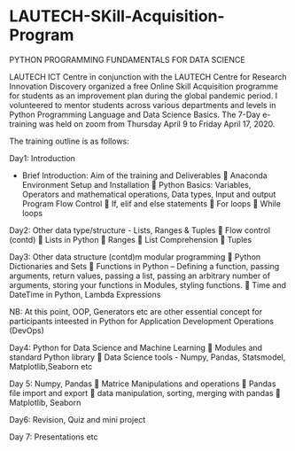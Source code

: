 # LAUTECH-SKill-Acquisition-Program
PYTHON PROGRAMMING FUNDAMENTALS FOR DATA SCIENCE 

LAUTECH ICT Centre in conjunction with the LAUTECH Centre for Research Innovation Discovery organized a free Online Skill Acquisition programme for students as an improvement plan during the global pandemic period. I volunteered to mentor students across various departments and levels in Python Programming Language and Data Science Basics. The 7-Day e-training was held on zoom from Thursday April 9 to Friday April 17, 2020.

The training outline is as follows:

Day1: Introduction
- Brief Introduction: Aim of the training and Deliverables
 Anaconda Environment Setup and Installation
 Python Basics: Variables, Operators and mathematical operations, Data types, Input and output
Program Flow Control 
 If, elif and else statements
 For loops
 While loops

Day2: Other data type/structure - Lists, Ranges & Tuples
 Flow control (contd)
 Lists in Python
 Ranges
 List Comprehension
 Tuples

Day3: Other data structure (contd)m modular programming
 Python Dictionaries and Sets
 Functions in Python – Defining a function, passing arguments, return values, passing a list,
passing an arbitrary number of arguments, storing your functions in Modules, styling functions.
 Time and DateTime in Python, Lambda Expressions

NB: At this point, OOP, Generators etc are other essential concept for participants inteested in Python for Application Development Operations (DevOps)

Day4: Python for Data Science and Machine Learning 
 Modules and standard Python library
 Data Science tools - Numpy, Pandas, Statsmodel, Matplotlib,Seaborn etc

Day 5: Numpy, Pandas
 Matrice Manipulations and operations
 Pandas file import and export
 data manipulation, sorting, merging with pandas
 Matplotlib, Seaborn

Day6: Revision, Quiz and mini project

Day 7: Presentations etc
